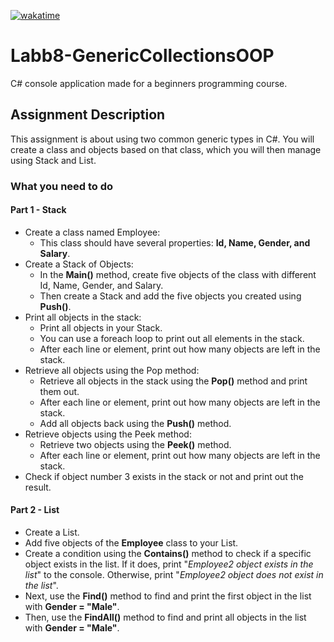 [![wakatime](https://wakatime.com/badge/github/etheoo98/Labb8-GenericCollectionsOOP.svg)](https://wakatime.com/badge/github/etheoo98/Labb8-GenericCollectionsOOP)

# Labb8-GenericCollectionsOOP
C# console application made for a beginners programming course.

## Assignment Description
This assignment is about using two common generic types in C#. You will create a class and objects based on that class, which you will then manage using Stack and List.

### What you need to do

#### Part 1 - Stack
- Create a class named Employee:
  - This class should have several properties: **Id, Name, Gender, and Salary**.
- Create a Stack of Objects:
  - In the **Main()** method, create five objects of the class with different Id, Name, Gender, and Salary.
  - Then create a Stack and add the five objects you created using **Push()**.
- Print all objects in the stack:
  - Print all objects in your Stack.
  - You can use a foreach loop to print out all elements in the stack.
  - After each line or element, print out how many objects are left in the stack.
- Retrieve all objects using the Pop method:
  - Retrieve all objects in the stack using the **Pop()** method and print them out.
  - After each line or element, print out how many objects are left in the stack.
  - Add all objects back using the **Push()** method.
- Retrieve objects using the Peek method:
  - Retrieve two objects using the **Peek()** method.
  - After each line or element, print out how many objects are left in the stack.
- Check if object number 3 exists in the stack or not and print out the result.

#### Part 2 - List
- Create a List.
- Add five objects of the **Employee** class to your List.
- Create a condition using the **Contains()** method to check if a specific object exists in the list. If it does, print "*Employee2 object exists in the list*" to the console. Otherwise, print "*Employee2 object does not exist in the list*".
- Next, use the **Find()** method to find and print the first object in the list with **Gender = "Male"**.
- Then, use the **FindAll()** method to find and print all objects in the list with **Gender = "Male"**.
